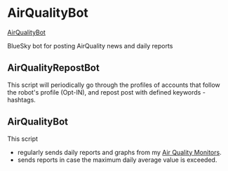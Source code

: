 # AirQualityBot
[AirQualityBot](https://bsky.app/profile/airqbot.klosko.net)

BlueSky bot for posting AirQuality news and daily reports

## AirQualityRepostBot

This script will periodically go through the profiles of accounts that follow the robot's profile (Opt-IN), and repost post with defined keywords - hashtags.

## AirQualityBot

This script 
- regularly sends daily reports and graphs from my [Air Quality Monitors](https://www.klosko.net/blog/=stitek=air-quality#airqmonitor).
- sends reports in case the maximum daily average value is exceeded.


